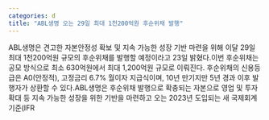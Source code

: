```yaml
---
categories: d
title: "ABL생명 오는 29일 최대 1천200억원 후순위채 발행"
---
```

ABL생명은 견고한 자본안정성 확보 및 지속 가능한 성장 기반 마련을 위해 이달 29일 최대 1천200억원 규모의 후순위채를 발행할 예정이라고 23일 밝혔다.이번 후순위채는 공모 방식으로 최소 630억원에서 최대 1,200억원 규모로 이뤄진다. 후순위채의 신용등급은 A0(안정적), 고정금리 6.7% 월이자 지급식이며, 10년 만기지만 5년 경과 이후 발행자가 상환할 수 있다.ABL생명은 후순위채 발행으로 확충되는 자본으로 영업 및 투자 확대 등 지속 가능한 성장을 위한 기반을 마련하고 오는 2023년 도입되는 새 국제회계기준(IFR